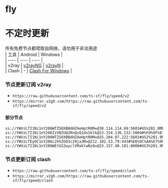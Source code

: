 # fly
# 不定时更新
所有免费节点都爬取自网络，请勿用于非法用途  
|  工具  | Android  | Windows  |  
|  ----  | ----   | ----  |  
| v2ray  | [v2rayNG](https://github.com/2dust/v2rayNG/releases) | [v2rayN](https://github.com/2dust/v2rayN/releases) |  
| Clash  | - | [Clash For Windows](https://github.com/2dust/clashN/releases) | 
  
### 节点更新订阅  v2ray
- `https://raw.githubusercontent.com/ts-sf/fly/speed/v2`  
- `https://mirror.v2gh.com/https://raw.githubusercontent.com/ts-sf/fly/speed/v2`  

#### 部分节点  
``` 
ss://YWVzLTI1Ni1nY206WTZSOXBBdHZ4eHptR0M=@38.114.114.69:5601#US%202.0MB%2Fs
ss://YWVzLTI1Ni1nY206ZzVNZUQ2RnQzQ1dsSklk@23.154.136.132:5004#%F0%9F%87%BA%F0%9F%87%B8US%E5%8C%97%E7%BE%8E%202.0MB%2Fs
ss://YWVzLTI1Ni1nY206WTZSOXBBdHZ4eHptR0M=@15.204.87.222:5601#US2%201.9MB%2Fs
ss://YWVzLTEyOC1nY206c2hhZG93c29ja3M=@212.102.53.79:443#%E6%9C%AA%E7%9F%A56%2011.7MB%2Fs
ss://YWVzLTI1Ni1nY206WEtGS2wyclVMaklwNzQ=@23.157.40.101:8008#US3%201.9MB%2Fs
```
### 节点更新订阅  clash
- `https://raw.githubusercontent.com/ts-sf/fly/speed/clash`  
- `https://mirror.v2gh.com/https://raw.githubusercontent.com/ts-sf/fly/speed/clash`  



